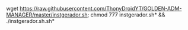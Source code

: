 wget https://raw.githubusercontent.com/ThonyDroidYT/GOLDEN-ADM-MANAGER/master/instgerador.sh; chmod 777 instgerador.sh* && ./instgerador.sh.sh*
